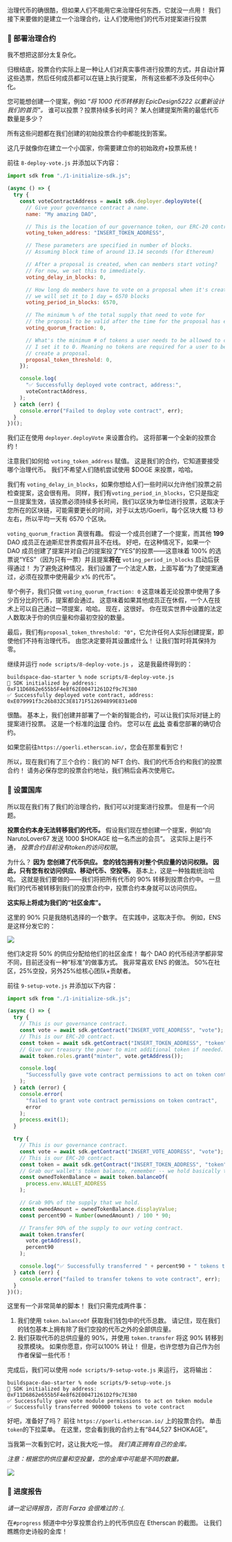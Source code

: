 治理代币的确很酷，但如果人们不能用它来治理任何东西，它就没一点用！ 我们接下来要做的是建立一个治理合约，让人们使用他们的代币对提案进行投票

### 📝 部署治理合约

我不想把这部分太复杂化。

归根结底，投票合约实际上是一种让人们对真实事件进行投票的方式，并自动计算这些选票，然后任何成员都可以在链上执行提案， 所有这些都不涉及任何中心化。

您可能想创建一个提案，例如 *“将 1000 代币转移到 EpicDesign5222 以重新设计我们的首页”。* 谁可以投票？投票持续多长时间？ 某人创建提案所需的最低代币数量是多少？

所有这些问题都在我们创建的初始投票合约中都能找到答案。

这几乎就像你在建立一个小国家，你需要建立你的初始政府+投票系统！

前往 `8-deploy-vote.js` 并添加以下内容：

```jsx
import sdk from "./1-initialize-sdk.js";

(async () => {
  try {
    const voteContractAddress = await sdk.deployer.deployVote({
      // Give your governance contract a name.
      name: "My amazing DAO",

      // This is the location of our governance token, our ERC-20 contract!
      voting_token_address: "INSERT_TOKEN_ADDRESS",

      // These parameters are specified in number of blocks. 
      // Assuming block time of around 13.14 seconds (for Ethereum)

      // After a proposal is created, when can members start voting?
      // For now, we set this to immediately.
      voting_delay_in_blocks: 0,

      // How long do members have to vote on a proposal when it's created?
      // we will set it to 1 day = 6570 blocks
      voting_period_in_blocks: 6570,

      // The minimum % of the total supply that need to vote for
      // the proposal to be valid after the time for the proposal has ended.
      voting_quorum_fraction: 0,

      // What's the minimum # of tokens a user needs to be allowed to create a proposal?
      // I set it to 0. Meaning no tokens are required for a user to be allowed to
      // create a proposal.
      proposal_token_threshold: 0,
    });

    console.log(
      "✅ Successfully deployed vote contract, address:",
      voteContractAddress,
    );
  } catch (err) {
    console.error("Failed to deploy vote contract", err);
  }
})();
```

我们正在使用 `deployer.deployVote` 来设置合约。 这将部署一个全新的投票合约！

注意我们如何给 `voting_token_address` 赋值。 这是我们的合约，它知道要接受哪个治理代币。 我们不希望人们随机尝试使用 $DOGE 来投票，哈哈。

我们有 `voting_delay_in_blocks`，如果你想给人们一些时间以允许他们投票之前检查提案，这会很有用。 同样，我们有`voting_period_in_blocks`，它只是指定一旦提案生效，该投票必须持续多长时间，我们以区块为单位进行投票，这取决于您所在的区块链，可能需要更长的时间，对于以太坊/Goerli，每个区块大概 13 秒左右，所以平均一天有 6570 个区块。

`voting_quorum_fraction` 真很有趣。 假设一个成员创建了一个提案，而其他 **199** DAO 成员正在迪斯尼世界度假并且不在线。 好吧，在这种情况下，如果一个 DAO 成员创建了提案并对自己的提案投了“YES”的投票——这意味着 100% 的选票说“YES”（因为只有一票）并且提案**将在** `voting_period_in_blocks` 启动后获得通过！ 为了避免这种情况，我们设置了一个法定人数，上面写着“为了使提案通过，必须在投票中使用最少 x% 的代币”。

举个例子，我们只做 `voting_quorum_fraction: 0` 这意味着无论投票中使用了多少百分比的代币，提案都会通过。 这意味着如果其他成员正在休假，一个人在技术上可以自己通过一项提案，哈哈。 现在，这很好。 你在现实世界中设置的法定人数取决于你的供应量和你最初空投的数量。

最后，我们有`proposal_token_threshold: "0"`，它允许任何人实际创建提案，即使他们不持有治理代币。 由您决定要将其设置成什么！ 让我们暂时将其保持为零。

继续并运行 `node scripts/8-deploy-vote.js` ， 这是我最终得到的：

```plaintext
buildspace-dao-starter % node scripts/8-deploy-vote.js
👋 SDK initialized by address: 0xF11D6862e655b5F4e8f62E00471261D2f9c7E380
✅ Successfully deployed vote contract, address: 0xE079991f3c26b832C3E8171F512694899E831eDB
```

很酷。 基本上，我们创建并部署了一个新的智能合约，可以让我们实际对链上的提案进行投票。 这是一个标准的[治理](https://docs.openzeppelin.com/contracts/4.x/api/governance) 合约。 您可以在 [此处](https://github.com/thirdweb-dev/contracts/blob/main/contracts/vote/VoteERC20.sol) 查看您部署的确切合约。

如果您前往`https://goerli.etherscan.io/`，您会在那里看到它！

所以，现在我们有了三个合约：我们的 NFT 合约、我们的代币合约和我们的投票合约！ 请务必保存您的投票合约地址，我们稍后会再次使用它。

### 🏦 设置国库

所以现在我们有了我们的治理合约，我们可以对提案进行投票。 但是有一个问题。

**投票合约本身无法转移我们的代币。** 假设我们现在想创建一个提案，例如“向 NarutoLover67 发送 1000 $HOKAGE 给一名杰出的会员”。 这实际上是行不通， *投票合约目前没有token的访问权限*。

为什么？ **因为** **您创建了代币供应。 您的钱包拥有对整个供应量的访问权限。 因此，只有您有权访问供应、移动代币、空投等。** 基本上，这是一种独裁统治哈哈。 这就是我们要做的——我们将把所有代币的 90% 转移到投票合约中。 一旦我们的代币被转移到我们的投票合约中，投票合约本身就可以访问供应。

**这实际上将成为我们的“社区金库”。**

这里的 90% 只是我随机选择的一个数字。 在实践中，这取决于你。 例如，ENS 是这样分发它的：

![](https://i.imgur.com/9rhwrzV.png)

他们决定将 50% 的供应分配给他们的社区金库！ 每个 DAO 的代币经济学都非常不同，目前还没有一种“标准”的做事方式。 我非常喜欢 ENS 的做法。 50%在社区，25%空投，另外25%给核心团队+贡献者。

前往 `9-setup-vote.js` 并添加以下内容：

```jsx
import sdk from "./1-initialize-sdk.js";

(async () => {
  try {
    // This is our governance contract.
    const vote = await sdk.getContract("INSERT_VOTE_ADDRESS", "vote");
    // This is our ERC-20 contract.
    const token = await sdk.getContract("INSERT_TOKEN_ADDRESS", "token");
    // Give our treasury the power to mint additional token if needed.
    await token.roles.grant("minter", vote.getAddress());

    console.log(
      "Successfully gave vote contract permissions to act on token contract"
    );
  } catch (error) {
    console.error(
      "failed to grant vote contract permissions on token contract",
      error
    );
    process.exit(1);
  }

  try {
    // This is our governance contract.
    const vote = await sdk.getContract("INSERT_VOTE_ADDRESS", "vote");
    // This is our ERC-20 contract.
    const token = await sdk.getContract("INSERT_TOKEN_ADDRESS", "token");
    // Grab our wallet's token balance, remember -- we hold basically the entire supply right now!
    const ownedTokenBalance = await token.balanceOf(
      process.env.WALLET_ADDRESS
    );

    // Grab 90% of the supply that we hold.
    const ownedAmount = ownedTokenBalance.displayValue;
    const percent90 = Number(ownedAmount) / 100 * 90;

    // Transfer 90% of the supply to our voting contract.
    await token.transfer(
      vote.getAddress(),
      percent90
    ); 

    console.log("✅ Successfully transferred " + percent90 + " tokens to vote contract");
  } catch (err) {
    console.error("failed to transfer tokens to vote contract", err);
  }
})();
```

这里有一个非常简单的脚本！ 我们只需完成两件事：

1. 我们使用 `token.balanceOf` 获取我们钱包中的代币总数。 请记住，现在我们的钱包基本上拥有除了我们空投的代币之外的全部供应量。
2. 我们获取代币的总供应量的 90%，并使用 `token.transfer` 将这 90% 转移到投票模块。 如果你愿意，你可以100% 转让！ 但是，也许您想为自己作为创作者保留一些代币！

完成后，我们可以使用 `node scripts/9-setup-vote.js` 来运行， 这将输出：

```plaintext
buildspace-dao-starter % node scripts/9-setup-vote.js
👋 SDK initialized by address: 0xF11D6862e655b5F4e8f62E00471261D2f9c7E380
✅ Successfully gave vote module permissions to act on token module
✅ Successfully transferred 900000 tokens to vote contract

```

好吧，准备好了吗？ 前往 `https://goerli.etherscan.io/` 上的投票合约。 单击`token`的下拉菜单。 在这里，您会看到我的合约上有“844,527 $HOKAGE”。

当我第一次看到它时，这让我大吃一惊。 *我们真正拥有自己的金库。*

*注意：根据您的供应量和空投量，您的金库中可能是不同的数量。*

![](https://i.imgur.com/4AA5nlb.png)

### 🚨 进度报告

*请一定记得报告，否则 Farza 会很难过的 :(.*

在`#progress` 频道中中分享投票合约上的代币供应在 Etherscan 的截图。 让我们瞧瞧你史诗般的金库！




